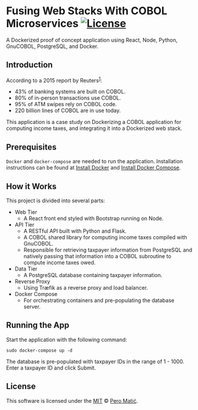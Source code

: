# Fusing Web Stacks With COBOL Microservices [![License](https://img.shields.io/badge/license-MIT-blue.svg)](https://github.com/perspectivism/web-stacks-with-cobol/blob/master/LICENSE)

A Dockerized proof of concept application using React, Node, Python, GnuCOBOL, PostgreSQL, and Docker.

## Introduction

According to a 2015 report by Reuters<sup>[1](http://fingfx.thomsonreuters.com/gfx/rngs/USA-BANKS-COBOL/010040KH18J/index.html)</sup>:

- 43% of banking systems are built on COBOL.
- 80% of in-person transactions use COBOL.
- 95% of ATM swipes rely on COBOL code.
- 220 billion lines of COBOL are in use today.

This application is a case study on Dockerizing a COBOL application for computing income taxes, and integrating it into a Dockerized web stack.

## Prerequisites

`Docker` and `docker-compose` are needed to run the application. Installation instructions can be found at [Install Docker](https://docs.docker.com/install/) and [Install Docker Compose](https://docs.docker.com/compose/install/).

## How it Works

This project is divided into several parts:

- Web Tier
    - A React front end styled with Bootstrap running on Node.
- API Tier
    - A RESTful API built with Python and Flask.
    - A COBOL shared library for computing income taxes compiled with GnuCOBOL.
    - Responsible for retrieving taxpayer information from PostgreSQL and natively passing that information into a COBOL subroutine to compute income taxes owed.
- Data Tier
    - A PostgreSQL database containing taxpayer information.
- Reverse Proxy
    - Using Træfik as a reverse proxy and load balancer.
- Docker Compose
    - For orchestrating containers and pre-populating the database server.

## Running the App

Start the application with the following command:
```console
sudo docker-compose up -d
```

The database is pre-populated with taxpayer IDs in the range of 1 - 1000. Enter a taxpayer ID and click Submit.

## License

This software is licensed under the [MIT](https://github.com/perspectivism/web-stacks-with-cobol/blob/master/LICENSE) © [Pero Matić](https://turinginc.io).
